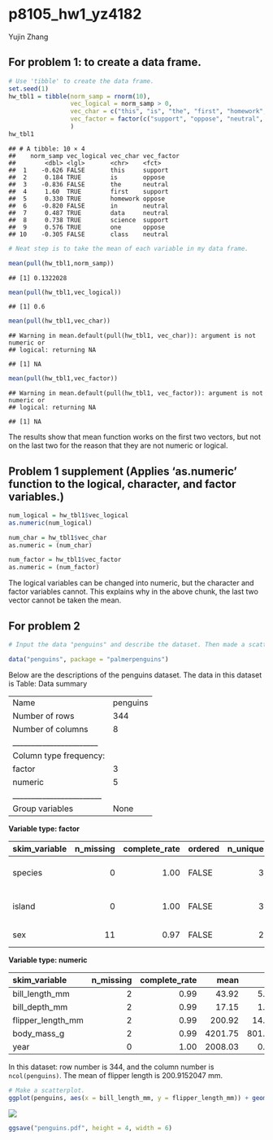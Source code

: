 p8105\_hw1\_yz4182
================
Yujin Zhang

## For problem 1: to create a data frame.

``` r
# Use 'tibble' to create the data frame.
set.seed(1)
hw_tbl1 = tibble(norm_samp = rnorm(10),
                 vec_logical = norm_samp > 0,
                 vec_char = c("this", "is", "the", "first", "homework", "in", "data", "science", "one", "class"),
                 vec_factor = factor(c("support", "oppose", "neutral", "support", "oppose", "neutral", "neutral", "support", "oppose", "neutral")),
                 )
hw_tbl1
```

    ## # A tibble: 10 × 4
    ##    norm_samp vec_logical vec_char vec_factor
    ##        <dbl> <lgl>       <chr>    <fct>     
    ##  1    -0.626 FALSE       this     support   
    ##  2     0.184 TRUE        is       oppose    
    ##  3    -0.836 FALSE       the      neutral   
    ##  4     1.60  TRUE        first    support   
    ##  5     0.330 TRUE        homework oppose    
    ##  6    -0.820 FALSE       in       neutral   
    ##  7     0.487 TRUE        data     neutral   
    ##  8     0.738 TRUE        science  support   
    ##  9     0.576 TRUE        one      oppose    
    ## 10    -0.305 FALSE       class    neutral

``` r
# Neat step is to take the mean of each variable in my data frame.

mean(pull(hw_tbl1,norm_samp))
```

    ## [1] 0.1322028

``` r
mean(pull(hw_tbl1,vec_logical))
```

    ## [1] 0.6

``` r
mean(pull(hw_tbl1,vec_char))
```

    ## Warning in mean.default(pull(hw_tbl1, vec_char)): argument is not numeric or
    ## logical: returning NA

    ## [1] NA

``` r
mean(pull(hw_tbl1,vec_factor))
```

    ## Warning in mean.default(pull(hw_tbl1, vec_factor)): argument is not numeric or
    ## logical: returning NA

    ## [1] NA

The results show that mean function works on the first two vectors, but
not on the last two for the reason that they are not numeric or logical.

## Problem 1 supplement (Applies ‘as.numeric’ function to the logical, character, and factor variables.)

``` r
num_logical = hw_tbl1$vec_logical
as.numeric(num_logical)

num_char = hw_tbl1$vec_char
as.numeric = (num_char)

num_factor = hw_tbl1$vec_factor
as.numeric = (num_factor)
```

The logical variables can be changed into numeric, but the character and
factor variables cannot. This explains why in the above chunk, the last
two vector cannot be taken the mean.

## For problem 2

``` r
# Input the data "penguins" and describe the dataset. Then made a scatterplot of flipper_length_mm (y) vs bill_length_mm (x).

data("penguins", package = "palmerpenguins")
```

Below are the descriptions of the penguins dataset. The data in this
dataset is Table: Data summary

|                                                  |          |
|:-------------------------------------------------|:---------|
| Name                                             | penguins |
| Number of rows                                   | 344      |
| Number of columns                                | 8        |
| \_\_\_\_\_\_\_\_\_\_\_\_\_\_\_\_\_\_\_\_\_\_\_   |          |
| Column type frequency:                           |          |
| factor                                           | 3        |
| numeric                                          | 5        |
| \_\_\_\_\_\_\_\_\_\_\_\_\_\_\_\_\_\_\_\_\_\_\_\_ |          |
| Group variables                                  | None     |

**Variable type: factor**

| skim\_variable | n\_missing | complete\_rate | ordered | n\_unique | top\_counts                 |
|:---------------|-----------:|---------------:|:--------|----------:|:----------------------------|
| species        |          0 |           1.00 | FALSE   |         3 | Ade: 152, Gen: 124, Chi: 68 |
| island         |          0 |           1.00 | FALSE   |         3 | Bis: 168, Dre: 124, Tor: 52 |
| sex            |         11 |           0.97 | FALSE   |         2 | mal: 168, fem: 165          |

**Variable type: numeric**

| skim\_variable      | n\_missing | complete\_rate |    mean |     sd |     p0 |     p25 |     p50 |    p75 |   p100 | hist  |
|:--------------------|-----------:|---------------:|--------:|-------:|-------:|--------:|--------:|-------:|-------:|:------|
| bill\_length\_mm    |          2 |           0.99 |   43.92 |   5.46 |   32.1 |   39.23 |   44.45 |   48.5 |   59.6 | ▃▇▇▆▁ |
| bill\_depth\_mm     |          2 |           0.99 |   17.15 |   1.97 |   13.1 |   15.60 |   17.30 |   18.7 |   21.5 | ▅▅▇▇▂ |
| flipper\_length\_mm |          2 |           0.99 |  200.92 |  14.06 |  172.0 |  190.00 |  197.00 |  213.0 |  231.0 | ▂▇▃▅▂ |
| body\_mass\_g       |          2 |           0.99 | 4201.75 | 801.95 | 2700.0 | 3550.00 | 4050.00 | 4750.0 | 6300.0 | ▃▇▆▃▂ |
| year                |          0 |           1.00 | 2008.03 |   0.82 | 2007.0 | 2007.00 | 2008.00 | 2009.0 | 2009.0 | ▇▁▇▁▇ |

In this dataset: row number is 344, and the column number is
`ncol(penguins)`. The mean of flipper length is 200.9152047 mm.

``` r
# Make a scatterplot.
ggplot(penguins, aes(x = bill_length_mm, y = flipper_length_mm)) + geom_point(aes(color = species))
```

![](p8105_hw1_yz4182_files/figure-gfm/unnamed-chunk-5-1.png)<!-- -->

``` r
ggsave("penguins.pdf", height = 4, width = 6)
```
